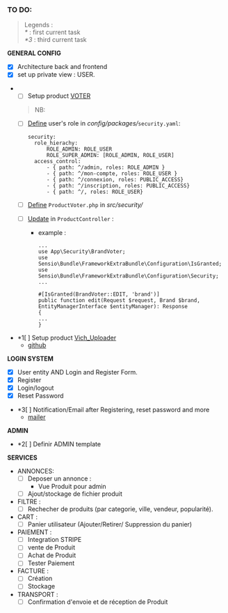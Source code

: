 ### TO DO:
> Legends : <br>
> _*_  : first current task <br>
> _*3_ : third current task


**GENERAL CONFIG**
- [x] Architecture back and frontend
- [x] set up private view : USER.

- *[ ] Setup product [VOTER](https://symfony.com/doc/current/security/voters.html)
  > NB: 
  - [ ] [Define](https://github.com/AdrienMrn/Symfony2022-IWJ/blob/master/config/packages/security.yaml) user's role in _config/packages/_`security.yaml`:
    ```
    security:
      role_hierachy:
          ROLE_ADMIN: ROLE_USER
          ROLE_SUPER_ADMIN: [ROLE_ADMIN, ROLE_USER]
      access_control:
          - { path: ^/admin, roles: ROLE_ADMIN }
          - { path: ^/mon-compte, roles: ROLE_USER }
          - { path: ^/connexion, roles: PUBLIC_ACCESS}
          - { path: ^/inscription, roles: PUBLIC_ACCESS}
          - { path: ^/, roles: ROLE_USER}
    ```
  - [ ] [Define](https://github.com/AdrienMrn/Symfony2022-IWJ/blob/master/src/Security/BrandVoter.php) `ProductVoter.php` in _src/security/_ 

  - [ ] [Update](https://github.com/AdrienMrn/Symfony2022-IWJ/blob/master/src/Controller/Back/BrandController.php) in `ProductController` :
    - example :
      ```
      ...
      use App\Security\BrandVoter;
      use Sensio\Bundle\FrameworkExtraBundle\Configuration\IsGranted;
      use Sensio\Bundle\FrameworkExtraBundle\Configuration\Security;
      ...
      
      #[IsGranted(BrandVoter::EDIT, 'brand')]
      public function edit(Request $request, Brand $brand, EntityManagerInterface $entityManager): Response
      {
      ...
      }
      ```

- *1[ ] Setup product [Vich_Uploader](https://symfony.com/bundles/EasyAdminBundle/2.x/integration/vichuploaderbundle.html#customizing-form-fields-for-image-and-file-uploading)
  - [github](https://github.com/dustin10/VichUploaderBundle)


**LOGIN SYSTEM**
- [x] User entity AND Login and Register Form.
- [x] Register
- [x] Login/logout
- [x] Reset Password
- *3[ ] Notification/Email after Registering, reset password and more
  - [mailer](https://symfony.com/doc/current/mailer.html#installation)

**ADMIN**
- *2[ ] Definir ADMIN template

**SERVICES**
  - ANNONCES:
    - [ ] Deposer un annonce :
      - Vue Produit pour admin
    - [ ] Ajout/stockage de fichier produit
  - FILTRE :
    - [ ] Rechecher de produits (par categorie, ville, vendeur, popularité).
  - CART :
    - [ ] Panier utilisateur (Ajouter/Retirer/ Suppression du panier)
  - PAIEMENT :
    - [ ] Integration STRIPE
    - [ ] vente de Produit
    - [ ] Achat de Produit
    - [ ] Tester Paiement
  - FACTURE :
    - [ ] Création
    - [ ] Stockage
  - TRANSPORT :
    - [ ] Confirmation d'envoie et de réception de Produit